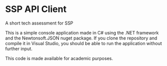 # SSP API Client
A short tech assessment for SSP

This is a simple console application made in C# using the .NET framework and the Newtonsoft.JSON nuget package. 
If you clone the repository and compile it in Visual Studio, you should be able to run the application without further input.

This code is made available for academic purposes. 
